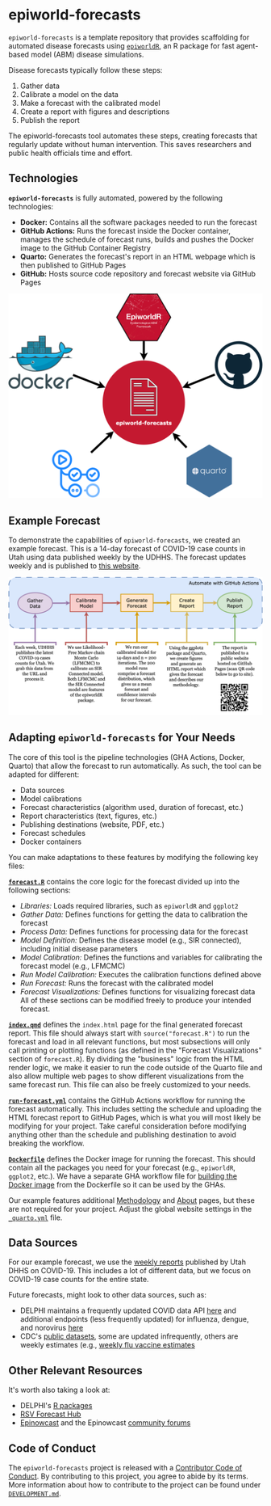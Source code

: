 # epiworld-forecasts

`epiworld-forecasts` is a template repository that provides scaffolding for automated disease forecasts using [`epiworldR`](https://github.com/UofUEpiBio/epiworldR/), an R package for fast agent-based model (ABM) disease simulations.

Disease forecasts typically follow these steps:

1. Gather data
2. Calibrate a model on the data
3. Make a forecast with the calibrated model
4. Create a report with figures and descriptions
5. Publish the report

The epiworld-forecasts tool automates these steps, creating forecasts that regularly update without human intervention. This saves researchers and public health officials time and effort.


## Technologies

**`epiworld-forecasts`** is fully automated, powered by the following technologies:

* **Docker:** Contains all the software packages needed to run the forecast
* **GitHub Actions:** Runs the forecast inside the Docker container, manages the schedule of forecast runs, builds and pushes the Docker image to the GitHub Container Registry
* **Quarto:** Generates the forecast's report in an HTML webpage which is then published to GitHub Pages
* **GitHub:** Hosts source code repository and forecast website via GitHub Pages

![](assets/tech-chart.png)


## Example Forecast

To demonstrate the capabilities of `epiworld-forecasts`, we created an example forecast.
This is a 14-day forecast of COVID-19 case counts in Utah using data published weekly by the UDHHS.
The forecast updates weekly and is published to [this website](https://epiforesite.github.io/epiworld-forecasts/).

![](assets/process-flow-chart.png)


## Adapting `epiworld-forecasts` for Your Needs

The core of this tool is the pipeline technologies (GHA Actions, Docker, Quarto) that allow the forecast to run automatically.
As such, the tool can be adapted for different:

* Data sources
* Model calibrations
* Forecast characteristics (algorithm used, duration of forecast, etc.)
* Report characteristics (text, figures, etc.)
* Publishing destinations (website, PDF, etc.)
* Forecast schedules
* Docker containers

You can make adaptations to these features by modifying the following key files:

[**`forecast.R`**](./forecast.R) contains the core logic for the forecast divided up into the following sections:
* *Libraries:* Loads required libraries, such as `epiworldR` and `ggplot2`
* *Gather Data:* Defines functions for getting the data to calibration the forecast
* *Process Data:* Defines functions for processing data for the forecast
* *Model Definition:* Defines the disease model (e.g., SIR connected), including initial disease parameters
* *Model Calibration:* Defines the functions and variables for calibrating the forecast model (e.g., LFMCMC)
* *Run Model Calibration:* Executes the calibration functions defined above
* *Run Forecast:* Runs the forecast with the calibrated model
* *Forecast Visualizations:* Defines functions for visualizing forecast data
All of these sections can be modified freely to produce your intended forecast.

[**`index.qmd`**](./index.qmd) defines the `index.html` page for the final generated forecast report.
This file should always start with `source("forecast.R")` to run the forecast and load in all relevant functions, but most subsections will only call printing or plotting functions (as defined in the "Forecast Visualizations" section of `forecast.R`).
By dividing the "business" logic from the HTML render logic, we make it easier to run the code outside of the Quarto file and also allow multiple web pages to show different visualizations from the same forecast run.
This file can also be freely customized to your needs.

[**`run-forecast.yml`**](./.github/workflows/run-forecast.yml) contains the GitHub Actions workflow for running the forecast automatically.
This includes setting the schedule and uploading the HTML forecast report to GitHub Pages, which is what you will most likely be modifying for your project.
Take careful consideration before modifying anything other than the schedule and publishing destination to avoid breaking the workflow.

[**`Dockerfile`**](./.devcontainer/Dockerfile) defines the Docker image for running the forecast.
This should contain all the packages you need for your forecast (e.g., `epiworldR`, `ggplot2`, etc.).
We have a separate GHA workflow file for [building the Docker image](./.github/workflows/build-docker-image.yml) from the Dockerfile so it can be used by the GHAs.

Our example features additional [Methodology](./methodology.qmd) and [About](./about.qmd) pages, but these are not required for your project.
Adjust the global website settings in the [`_quarto.yml`](./_quarto.yml) file.


## Data Sources
For our example forecast, we use the [weekly reports](https://coronavirus.utah.gov/case-counts/) published by Utah DHHS on COVID-19.
This includes a lot of different data, but we focus on COVID-19 case counts for the entire state.

Future forecasts, might look to other data sources, such as:
- DELPHI maintains a frequently updated COVID data API [here](https://cmu-delphi.github.io/delphi-epidata/api/covidcast.html) and additional endpoints (less frequently updated) for influenza, dengue, and norovirus [here](https://cmu-delphi.github.io/delphi-epidata/api/README.html)
- CDC's [public datasets](https://data.cdc.gov), some are updated infrequently, others are weekly estimates (e.g., [weekly flu vaccine estimates](https://data.cdc.gov/Vaccinations/Weekly-Cumulative-Estimated-Number-of-Influenza-Va/ysd3-txwj/about_data)


## Other Relevant Resources
It's worth also taking a look at:
- DELPHI's [R packages](https://delphi.cmu.edu/code/)
- [RSV Forecast Hub](https://rsvforecasthub.org/#Overview)
- [Epinowcast](https://www.epinowcast.org) and the Epinowcast [community forums](https://community.epinowcast.org)


## Code of Conduct

The `epiworld-forecasts` project is released with a [Contributor Code of Conduct](./CODE_OF_CONDUCT.md).
By contributing to this project, you agree to abide by its terms.
More information about how to contribute to the project can be found under [`DEVELOPMENT.md`](DEVELOPMENT.md).
